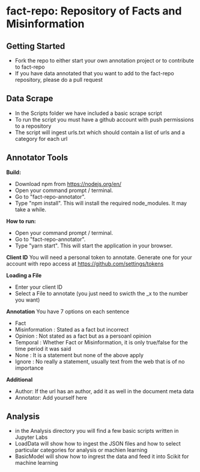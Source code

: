 # fact-repo: Repository of Facts and Misinformation


## Getting Started
 - Fork the repo to either start your own annotation project or to contribute to fact-repo
 - If you have data annotated that you want to add to the fact-repo repository, please do a pull request
## Data Scrape
- In the Scripts folder we have included a basic scrape script
- To run the script you must have a github account with push permissions to a repository
- The script will ingest urls.txt which should contain a list of urls and a category for each url
## Annotator Tools
**Build:**
- Download npm from https://nodejs.org/en/
- Open your command prompt / terminal.
- Go to "fact-repo-annotator".
- Type "npm install". This will install the required node_modules. It may take a while.

**How to run:**
- Open your command prompt / terminal.
- Go to "fact-repo-annotator".
- Type "yarn start". This will start the application in your browser.

**Client ID**
You will need a personal token to annotate. Generate one for your account with repo access at
https://github.com/settings/tokens

**Loading a File**
- Enter your client ID
- Select a File to annotate (you just need to swicth the _x to the number you want) 

**Annotation**
You have 7 options on each sentence
- Fact
- Misinformation : Stated as a fact but incorrect
- Opinion : Not stated as a fact but as a persoanl opinion
- Temporal : Whether Fact or Misinformation, it is only true/false for the time period it was said
- None : It is a statement but none of the above apply
- Ignore : No really a statement, usually text from the web that is of no importance

**Additional**
- Author: If the url has an author, add it as well in the document meta data
- Annotator: Add yourself here

## Analysis
- in the Analysis directory you will find a few basic scripts written in Jupyter Labs
- LoadData will show how to ingest the JSON files and how to select particular categories for analysis or machien learning
- BasicModel will show how to ingrest the data and feed it into Scikit for machine learning 
